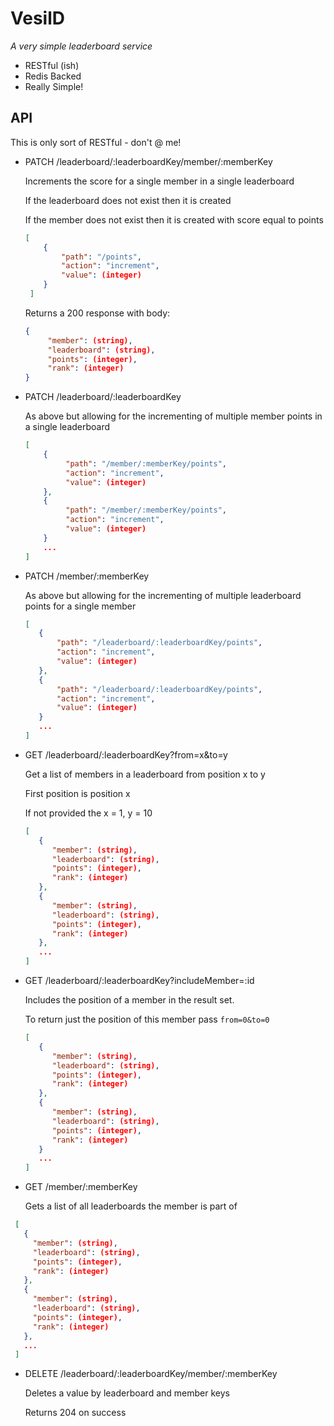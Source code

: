 VesilD
======

*A very simple leaderboard service*

 * RESTful (ish)
 * Redis Backed
 * Really Simple!
 
API
---
This is only sort of RESTful - don't @ me!

 - PATCH /leaderboard/:leaderboardKey/member/:memberKey
 
    Increments the score for a single member in a single leaderboard
    
    If the leaderboard does not exist then it is created
    
    If the member does not exist then it is created with score equal to points
     
    ```json
    [
        {
            "path": "/points",
            "action": "increment",
            "value": (integer)
        }
     ]
    ```

    Returns a 200 response with body:
 
    ```json
    {
         "member": (string),
         "leaderboard": (string),
         "points": (integer),
         "rank": (integer)
    }
    ```
 
 - PATCH /leaderboard/:leaderboardKey
   
    As above but allowing for the incrementing of multiple member points in a single leaderboard
    
    ```json
    [
        {
             "path": "/member/:memberKey/points",
             "action": "increment",
             "value": (integer)
        },
        {
             "path": "/member/:memberKey/points",
             "action": "increment",
             "value": (integer)
        }
        ...
    ]
    ```
 
 - PATCH /member/:memberKey
 
    As above but allowing for the incrementing of multiple leaderboard points for a single member
 
    ```json
    [
       {
           "path": "/leaderboard/:leaderboardKey/points",
           "action": "increment",
           "value": (integer)
       },
       {
           "path": "/leaderboard/:leaderboardKey/points",
           "action": "increment",
           "value": (integer)
       }
       ...
    ]
    ```
 
 - GET /leaderboard/:leaderboardKey?from=x&to=y
 
    Get a list of members in a leaderboard from position x to y
  
    First position is position x
 
    If not provided the x = 1, y = 10
    
    ```json
    [
       {
          "member": (string),
          "leaderboard": (string),
          "points": (integer),
          "rank": (integer)
       },    
       {
          "member": (string),
          "leaderboard": (string),
          "points": (integer),
          "rank": (integer)
       },
       ...
    ]
    ```
 
  - GET /leaderboard/:leaderboardKey?includeMember=:id
  
    Includes the position of a member in the result set.
  
    To return just the position of this member pass ```from=0&to=0```
  
    ```json
    [
       {
          "member": (string),
          "leaderboard": (string),
          "points": (integer),
          "rank": (integer)
       },
       {
          "member": (string),
          "leaderboard": (string),
          "points": (integer),
          "rank": (integer)
       }
       ...
    ]
    ```

  - GET /member/:memberKey
  
    Gets a list of all leaderboards the member is part of
  
   ```json
    [
      {
        "member": (string),
        "leaderboard": (string),
        "points": (integer),
        "rank": (integer)
      },    
      {
        "member": (string),
        "leaderboard": (string),
        "points": (integer),
        "rank": (integer)
      },
      ...
    ]
   ```
 
  - DELETE /leaderboard/:leaderboardKey/member/:memberKey
  
    Deletes a value by leaderboard and member keys
  
    Returns 204 on success
